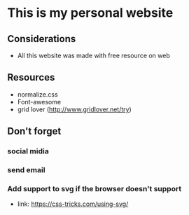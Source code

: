 # This is my personal website

## Considerations
* All this website was made with free resource on web

## Resources
* normalize.css
* Font-awesome
* grid lover (http://www.gridlover.net/try)


## Don't forget
### social midia
### send email

### Add support to svg if the browser doesn't support
* link: https://css-tricks.com/using-svg/